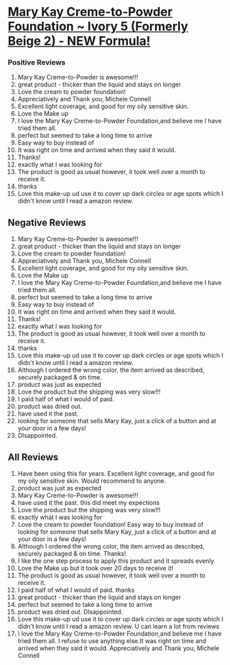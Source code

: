# [Mary Kay Creme-to-Powder Foundation ~ Ivory 5 (Formerly Beige 2) - NEW Formula!](https://products.checkmycream.com/products/Mary-Kay-Creme-to-Powder-Foundation-~-Ivory-5-(Formerly-Beige-2)-NEW-Formula!.html)

### Positive Reviews

<ol>
      <li>Mary Kay Creme-to-Powder is awesome!!!</li>
      <li>great product - thicker than the liquid and stays on longer</li>
      <li>Love the cream to powder foundation!  </li>
      <li>Appreciatively and Thank you, Michele Connell</li>
      <li>Excellent light coverage, and good for my oily sensitive skin.  </li>
      <li>Love the Make up</li>
      <li>I love the Mary Kay Creme-to-Powder Foundation,and believe me I have tried them all.</li>
      <li>perfect but seemed to take a long time to arrive</li>
      <li>Easy way to buy instead of</li>
      <li>It was right on time and arrived when they said it would.</li>
      <li>Thanks!</li>
      <li>exactly what I was looking for</li>
      <li>The product is good as usual however, it took well over a month to receive it.</li>
      <li>thanks</li>
      <li>Love this make-up ud use it to cover up dark circles or age spots which I didn&#x27;t know until I read a amazon review.</li>
</ol>


<h2>Negative Reviews</h2>
<ol>
<li> Mary Kay Creme-to-Powder is awesome!!!</li>
<li> great product - thicker than the liquid and stays on longer</li>
<li> Love the cream to powder foundation!  </li>
<li> Appreciatively and Thank you, Michele Connell</li>
<li> Excellent light coverage, and good for my oily sensitive skin.  </li>
<li> Love the Make up</li>
<li> I love the Mary Kay Creme-to-Powder Foundation,and believe me I have tried them all.</li>
<li> perfect but seemed to take a long time to arrive</li>
<li> Easy way to buy instead of</li>
<li> It was right on time and arrived when they said it would.</li>
<li> Thanks!</li>
<li> exactly what I was looking for</li>
<li> The product is good as usual however, it took well over a month to receive it.</li>
<li> thanks</li>
<li> Love this make-up ud use it to cover up dark circles or age spots which I didn&#x27;t know until I read a amazon review.</li>
<li> Although I ordered the wrong color, the item arrived as described, securely packaged &amp; on time.</li>
<li> product was just as expected</li>
<li> Love the product but the shipping was very slow!!!</li>
<li> I paid half of what I would of paid.  </li>
<li> product was dried out.</li>
<li> have used it the past.</li>
<li> looking for someone that sells Mary Kay, just a click of a button and at your door in a few days!</li>
<li> DIsappointed.</li>
</ol>

<h2>All Reviews</h2>

<ol>
    <li> Have been using this for years. Excellent light coverage, and good for my oily sensitive skin.  Would recommend to anyone.</li>
    <li> product was just as expected</li>
    <li> Mary Kay Creme-to-Powder is awesome!!!</li>
    <li> have used it the past. this did meet my expections</li>
    <li> Love the product but the shipping was very slow!!!</li>
    <li> exactly what I was looking for</li>
    <li> Love the cream to powder foundation!  Easy way to buy instead of looking for someone that sells Mary Kay, just a click of a button and at your door in a few days!</li>
    <li> Although I ordered the wrong color, the item arrived as described, securely packaged &amp; on time. Thanks!</li>
    <li> I like the one step process to apply this product and it spreads evenly.</li>
    <li> Love the Make up but it took over 20 days to receive it!</li>
    <li> The product is good as usual however, it took well over a month to receive it.</li>
    <li> I paid half of what I would of paid.  thanks</li>
    <li> great product - thicker than the liquid and stays on longer</li>
    <li> perfect but seemed to take a long time to arrive</li>
    <li> product was dried out. DIsappointed.</li>
    <li> Love this make-up ud use it to cover up dark circles or age spots which I didn&#x27;t know until I read a amazon review. U can learn a lot from reviews</li>
    <li> I love the Mary Kay Creme-to-Powder Foundation,and believe me I have tried them all. I refuse to use anything else.It was right on time and arrived when they said it would. Appreciatively and Thank you, Michele Connell</li>
</ol>




